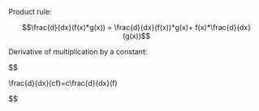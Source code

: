 Product rule: 

$$\frac{d}{dx}(f(x)*g(x)) = \frac{d}{dx}(f(x))*g(x)+ f(x)*\frac{d}{dx}(g(x))$$

Derivative of multiplication by a constant:

$$

\frac{d}{dx}(cf)=c\frac{d}{dx}(f)

$$
